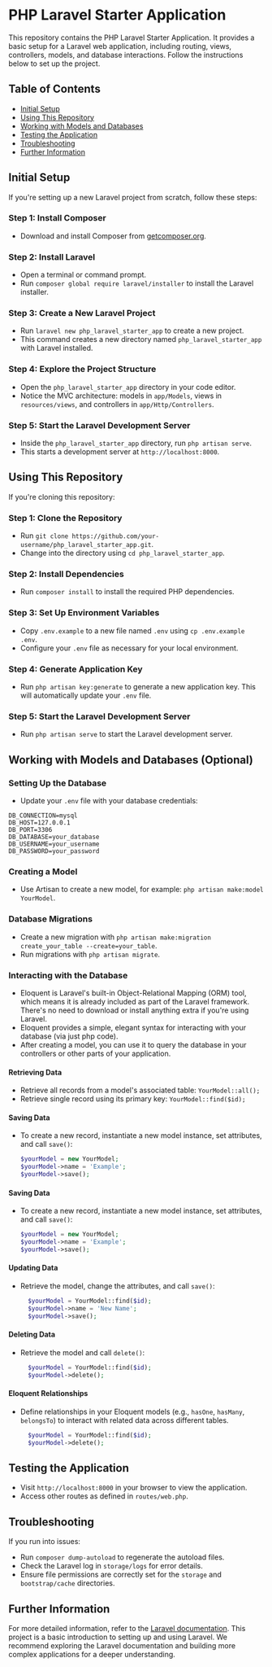 # PHP Laravel Starter Application

This repository contains the PHP Laravel Starter Application. It provides a basic setup for a Laravel web application, including routing, views, controllers, models, and database interactions. Follow the instructions below to set up the project.

## Table of Contents
- [Initial Setup](#initial-setup)
- [Using This Repository](#using-this-repository)
- [Working with Models and Databases](#working-with-models-and-databases-optional)
- [Testing the Application](#testing-the-application)
- [Troubleshooting](#troubleshooting)
- [Further Information](#further-information)

## Initial Setup
If you're setting up a new Laravel project from scratch, follow these steps:

### Step 1: Install Composer

- Download and install Composer from [getcomposer.org](https://getcomposer.org).

### Step 2: Install Laravel

- Open a terminal or command prompt.
- Run `composer global require laravel/installer` to install the Laravel installer.

### Step 3: Create a New Laravel Project

- Run `laravel new php_laravel_starter_app` to create a new project.
- This command creates a new directory named `php_laravel_starter_app` with Laravel installed.

### Step 4: Explore the Project Structure

- Open the `php_laravel_starter_app` directory in your code editor.
- Notice the MVC architecture: models in `app/Models`, views in `resources/views`, and controllers in `app/Http/Controllers`.

### Step 5: Start the Laravel Development Server

- Inside the `php_laravel_starter_app` directory, run `php artisan serve`.
- This starts a development server at `http://localhost:8000`.

## Using This Repository

If you're cloning this repository:

### Step 1: Clone the Repository

- Run `git clone https://github.com/your-username/php_laravel_starter_app.git`.
- Change into the directory using `cd php_laravel_starter_app`.

### Step 2: Install Dependencies

- Run `composer install` to install the required PHP dependencies.

### Step 3: Set Up Environment Variables

- Copy `.env.example` to a new file named `.env` using `cp .env.example .env`.
- Configure your `.env` file as necessary for your local environment.

### Step 4: Generate Application Key

- Run `php artisan key:generate` to generate a new application key. This will automatically update your `.env` file.

### Step 5: Start the Laravel Development Server

- Run `php artisan serve` to start the Laravel development server.

## Working with Models and Databases (Optional)

### Setting Up the Database

- Update your `.env` file with your database credentials:

```
DB_CONNECTION=mysql
DB_HOST=127.0.0.1
DB_PORT=3306
DB_DATABASE=your_database
DB_USERNAME=your_username
DB_PASSWORD=your_password
```

### Creating a Model

- Use Artisan to create a new model, for example: `php artisan make:model YourModel`.

### Database Migrations

- Create a new migration with `php artisan make:migration create_your_table --create=your_table`.
- Run migrations with `php artisan migrate`.

### Interacting with the Database

- Eloquent is Laravel's built-in Object-Relational Mapping (ORM) tool, which means it is already included as part of the Laravel framework. There's no need to download or install anything extra if you're using Laravel. 
- Eloquent provides a simple, elegant syntax for interacting with your database (via just php code).
- After creating a model, you can use it to query the database in your controllers or other parts of your application.


#### Retrieving Data

- Retrieve all records from a model's associated table: `YourModel::all();`
- Retrieve single record using its primary key: `YourModel::find($id);`

#### Saving Data

- To create a new record, instantiate a new model instance, set attributes, and call `save()`:

  ```php
  $yourModel = new YourModel;
  $yourModel->name = 'Example';
  $yourModel->save();
  ```

#### Saving Data

- To create a new record, instantiate a new model instance, set attributes, and call `save()`:

  ```php
  $yourModel = new YourModel;
  $yourModel->name = 'Example';
  $yourModel->save();
  ```

#### Updating Data

- Retrieve the model, change the attributes, and call `save()`:

  ```php
    $yourModel = YourModel::find($id);
    $yourModel->name = 'New Name';
    $yourModel->save();
  ```

#### Deleting Data

- Retrieve the model and call `delete()`:

  ```php
    $yourModel = YourModel::find($id);
    $yourModel->delete();
  ```

#### Eloquent Relationships

- Define relationships in your Eloquent models (e.g., `hasOne`, `hasMany`, `belongsTo`) to interact with related data across different tables.

  ```php
    $yourModel = YourModel::find($id);
    $yourModel->delete();
  ```

## Testing the Application

- Visit `http://localhost:8000` in your browser to view the application.
- Access other routes as defined in `routes/web.php`.

## Troubleshooting

If you run into issues:

- Run `composer dump-autoload` to regenerate the autoload files.
- Check the Laravel log in `storage/logs` for error details.
- Ensure file permissions are correctly set for the `storage` and `bootstrap/cache` directories.

## Further Information

For more detailed information, refer to the [Laravel documentation](https://laravel.com/docs). This project is a basic introduction to setting up and using Laravel. We recommend exploring the Laravel documentation and building more complex applications for a deeper understanding.


